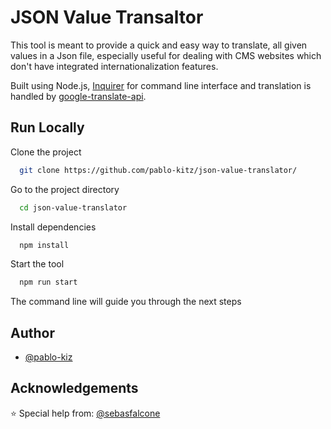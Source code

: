 # JSON Value Transaltor

This tool is meant to provide a quick and easy way to translate, all given values in a Json file, especially useful for dealing with CMS websites which don't have integrated internationalization features.

Built using Node.js, [Inquirer](https://www.npmjs.com/package/inquirer) for command line interface and translation is handled by [google-translate-api](https://www.npmjs.com/package//google-translate-api).

## Run Locally

Clone the project

```bash
  git clone https://github.com/pablo-kitz/json-value-translator/
```

Go to the project directory

```bash
  cd json-value-translator
```

Install dependencies

```bash
  npm install
```

Start the tool

```bash
  npm run start
```

The command line will guide you through the next steps

## Author

- [@pablo-kiz](https://github.com/pablo-kitz)

## Acknowledgements

⭐ Special help from: [@sebasfalcone](https://github.com/sebasfalcone)
